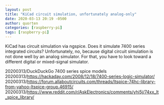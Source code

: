 ```yaml
---
layout: post
title: "KiCad circuit simulation, unfortunately analog-only"
date: 2020-03-13 20:19 -0500
author: quorten
categories: [raspberry-pi]
tags: [raspberry-pi]
---
```


KiCad has circuit simulation via ngspice.  Does it simulate 7400
series integrated circuits?  Unfortunately, no, because digital
circuit simulation is not done well by an analog simulator.  For that,
you have to look toward a different digital or mixed-signal simulator.

20200313/DuckDuckGo 7400 series spice models  
20200313/https://hackaday.com/2008/12/18/7400-series-logic-simulator/  
20200313/https://forum.allaboutcircuits.com/threads/ltspice-74hc-library-from-yahoo-ltspice-group.46915/  
20200313/https://www.reddit.com/r/AskElectronics/comments/yhi5j/74xx_lt_spice_library/
